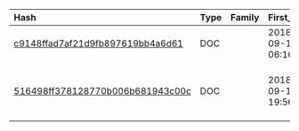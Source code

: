 |Hash|Type|Family|First_Seen|Name|
|:--|:--|:--|:--|:--|
|[c9148ffad7af21d9fb897619bb4a6d61](https://www.virustotal.com/gui/file/c9148ffad7af21d9fb897619bb4a6d61)|DOC||2018-09-19 06:16:46| |
|[516498ff378128770b006b681943c00c](https://www.virustotal.com/gui/file/516498ff378128770b006b681943c00c)|DOC||2018-09-17 19:56:05|Curriculum Vitae Luz Marina Ramirez Moreno.doc|
